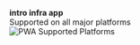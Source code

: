 **intro infra app**  
Supported on all major platforms  
![PWA Supported Platforms](https://img.shields.io/badge/PWA-Windows%20%7C%20macOS%20%7C%20Linux%20%7C%20Android%20%7C%20iOS%20%7C%20ChromeOS-blue?logo=commodore&logoColor=white)
